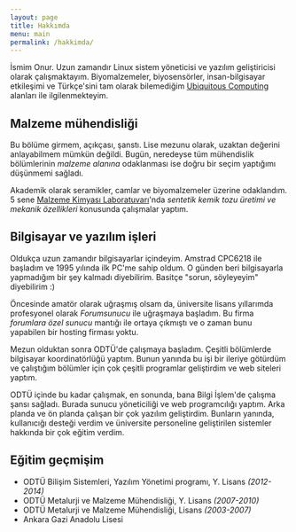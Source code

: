 ```yaml
---
layout: page
title: Hakkımda
menu: main
permalink: /hakkimda/
---
```


İsmim Onur. Uzun zamandır Linux sistem yöneticisi ve yazılım geliştiricisi olarak çalışmaktayım. Biyomalzemeler, biyosensörler, insan-bilgisayar etkileşimi ve Türkçe'sini tam olarak bilemediğim [Ubiquitous Computing](http://en.wikipedia.org/wiki/Ubiquitous_computing) alanları ile ilgilenmekteyim.

## Malzeme mühendisliği

Bu bölüme girmem, açıkçası, şanstı. Lise mezunu olarak, uzaktan değerini anlayabilmem mümkün değildi. Bugün, neredeyse tüm mühendislik bölümlerinin *malzeme alanına* odaklanması ise doğru bir seçim yaptığımı düşünmemi sağladı.

Akademik olarak seramikler, camlar ve biyomalzemeler üzerine odaklandım. 5 sene [Malzeme Kimyası Laboratuvarı](http://mete.metu.edu.tr/labs/materials-chemistry-laboratory)'nda *sentetik kemik tozu üretimi ve mekanik özellikleri* konusunda çalışmalar yaptım.

## Bilgisayar ve yazılım işleri

Oldukça uzun zamandır bilgisayarlar içindeyim. Amstrad CPC6218 ile başladım ve 1995 yılında ilk PC'me sahip oldum. O günden beri bilgisayarla yapmadığım bir şey kalmadı diyebilirim. Basitçe "sorun, söyleyeyim" diyebilirim :)

Öncesinde amatör olarak uğraşmış olsam da, üniversite lisans yıllarımda profesyonel olarak *Forumsunucu* ile uğraşmaya başladım. Bu firma *forumlara özel sunucu* mantığı ile ortaya çıkmıştı ve o zaman bunu yapabilen bir hosting firması yoktu.

Mezun olduktan sonra ODTÜ'de çalışmaya başladım. Çeşitli bölümlerde bilgisayar koordinatörlüğü yaptım. Bunun yanında bu işi bir ileriye götürdüm ve çalıştığım bölümler için çok çeşitli programlar geliştirdim ve web siteleri yaptım.

ODTÜ içinde bu kadar çalışmak, en sonunda, bana Bilgi İşlem'de çalışma şansı sağladı. Burada sunucu yöneticiliği ve web programcılığı yaptım. Arka planda ve ön planda çalışan bir çok yazılım geliştirdim. Bunların yanında, kullanıcığı desteği verdim ve üniversite personeline geliştirilen sistemler hakkında bir çok eğitim verdim.

## Eğitim geçmişim

* ODTÜ Bilişim Sistemleri, Yazılım Yönetimi programı, Y. Lisans *(2012-2014)*
* ODTÜ Metalurji ve Malzeme Mühendisliği, Y. Lisans *(2007-2010)*
* ODTÜ Metalurji ve Malzeme Mühendisliği, Lisans *(2003-2007)*
* Ankara Gazi Anadolu Lisesi
